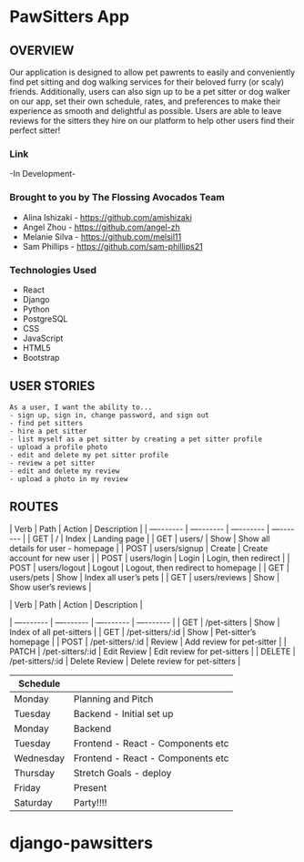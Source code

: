 # PawSitters App

## OVERVIEW
Our application is designed to allow pet pawrents to easily and conveniently find pet sitting and dog walking services for their beloved furry (or scaly) friends. 
Additionally, users can also sign up to be a pet sitter or dog walker on our app, set their own schedule, rates, and preferences to make their experience as smooth and delightful as possible. Users are able to leave reviews for the sitters they hire on our platform to help other users find their perfect sitter!

### Link
-In Development- 

### Brought to you by The Flossing Avocados Team
* Alina Ishizaki - https://github.com/amishizaki
* Angel Zhou - https://github.com/angel-zh
* Melanie Silva - https://github.com/melsil11
* Sam Phillips - https://github.com/sam-phillips21

### Technologies Used

- React
- Django
- Python
- PostgreSQL
- CSS
- JavaScript
- HTML5
- Bootstrap

## USER STORIES

```
As a user, I want the ability to... 
- sign up, sign in, change password, and sign out
- find pet sitters
- hire a pet sitter
- list myself as a pet sitter by creating a pet sitter profile
- upload a profile photo
- edit and delete my pet sitter profile
- review a pet sitter
- edit and delete my review
- upload a photo in my review

```

## ROUTES
 


| Verb | Path | Action | Description |
| —------- | —------- | —------- | —------- |
| GET | / | Index | Landing page |
| GET | users/ | Show | Show all details for user - homepage |
| POST |  users/signup | Create | Create account for new user |
| POST | users/login | Login | Login, then redirect |
| POST | users/logout | Logout | Logout, then redirect to homepage |
| GET | users/pets | Show | Index all user’s pets |
| GET | users/reviews | Show | Show user’s reviews |


| Verb | Path | Action | Description |

| —------- | —------- | —------- | —------- |
| GET | /pet-sitters | Show | Index of all pet-sitters |
| GET | /pet-sitters/:id | Show | Pet-sitter’s homepage |
| POST | /pet-sitters/:id | Review | Add review for pet-sitter |
| PATCH | /pet-sitters/:id | Edit Review | Edit review for pet-sitters |
| DELETE | /pet-sitters/:id | Delete Review | Delete review for pet-sitters |


|Schedule||
|--------| -------------------|
| Monday | Planning and Pitch |
| Tuesday | Backend - Initial set up |
| Monday | Backend |
|Tuesday|Frontend - React  - Components etc|
|Wednesday|Frontend - React - Components etc|
|Thursday|Stretch Goals - deploy|
|Friday|Present|
|Saturday |Party!!!!|





 





# django-pawsitters
